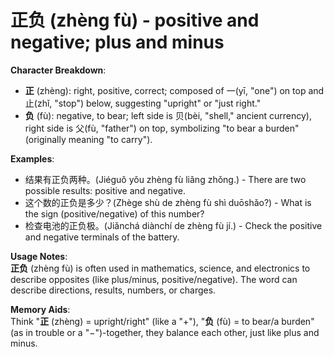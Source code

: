 # **正负 (zhèng fù) - positive and negative; plus and minus**

**Character Breakdown**:  
- **正** (zhèng): right, positive, correct; composed of 一(yī, "one") on top and 止(zhǐ, "stop") below, suggesting "upright" or "just right."  
- **负** (fù): negative, to bear; left side is 贝(bèi, "shell," ancient currency), right side is 父(fù, "father") on top, symbolizing "to bear a burden" (originally meaning "to carry").

**Examples**:  
- 结果有正负两种。(Jiéguǒ yǒu zhèng fù liǎng zhǒng.) - There are two possible results: positive and negative.  
- 这个数的正负是多少？(Zhège shù de zhèng fù shì duōshǎo?) - What is the sign (positive/negative) of this number?  
- 检查电池的正负极。(Jiǎnchá diànchí de zhèng fù jí.) - Check the positive and negative terminals of the battery.

**Usage Notes**:  
**正负** (zhèng fù) is often used in mathematics, science, and electronics to describe opposites (like plus/minus, positive/negative). The word can describe directions, results, numbers, or charges.

**Memory Aids**:  
Think "**正** (zhèng) = upright/right" (like a "+"), "**负** (fù) = to bear/a burden" (as in trouble or a "−")-together, they balance each other, just like plus and minus.